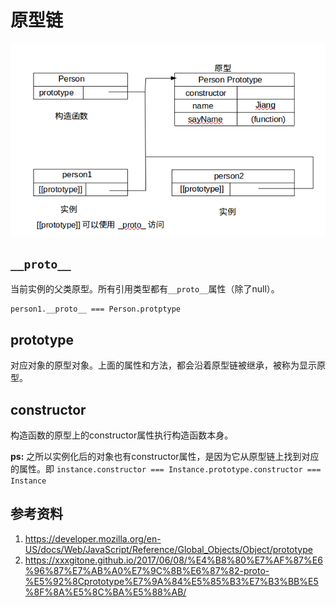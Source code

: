 # 原型链
![](media/15255119570429.png)

## `__proto__`
当前实例的父类原型。所有引用类型都有`__proto__`属性（除了null）。

```
person1.__proto__ === Person.protptype
```

## prototype
对应对象的原型对象。上面的属性和方法，都会沿着原型链被继承，被称为显示原型。
## constructor
构造函数的原型上的constructor属性执行构造函数本身。

**ps:**
之所以实例化后的对象也有constructor属性，是因为它从原型链上找到对应的属性。即
`instance.constructor === Instance.prototype.constructor === Instance`

## 参考资料
1. https://developer.mozilla.org/en-US/docs/Web/JavaScript/Reference/Global_Objects/Object/prototype
2. https://xxxgitone.github.io/2017/06/08/%E4%B8%80%E7%AF%87%E6%96%87%E7%AB%A0%E7%9C%8B%E6%87%82-proto-%E5%92%8Cprototype%E7%9A%84%E5%85%B3%E7%B3%BB%E5%8F%8A%E5%8C%BA%E5%88%AB/


